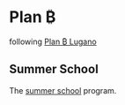# Plan ₿
following [Plan ₿ Lugano](https://planb.lugano.ch/)

## Summer School
The [summer school](https://planb.lugano.ch/summer-school/) program. 

